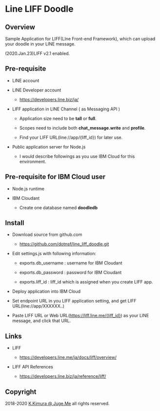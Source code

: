 # Line LIFF Doodle

## Overview

Sample Application for LIFF(LIne Front-end Framework), which can upload your doodle in your LINE message.

(2020.Jan.23)LIFF v2.1 enabled.


## Pre-requisite

- LINE account

- LINE Developer account

    - https://developers.line.biz/ja/

- LIFF application in LINE Channel ( as Messaging API )

    - Application size need to be **tall** or **full**.

    - Scopes need to include both **chat_message.write** and **profile**.

    - Find your LIFF URL(line://app/{liff_id}) for later use.

- Public application server for Node.js

    - I would describe followings as you use IBM Cloud for this environment.


## Pre-requisite for IBM Cloud user

- Node.js runtime

- IBM Cloudant

    - Create one database named **doodledb**


## Install

- Download source from github.com

    - https://github.com/dotnsf/line_liff_doodle.git

- Edit settings.js with following information:

    - exports.db_username : username for IBM Cloudant

    - exports.db_password : password for IBM Cloudant

    - exports.liff_id : liff_id which is assigned when you create LIFF app.

- Deploy application into IBM Cloud

- Set endpoint URL in you LIFF application setting, and get LIFF URL(line://app/XXXXXX..)

- Paste LIFF URL or Web URL(https://liff.line.me/{liff_id}) as your LINE message, and click that URL.



## Links

- LIFF

    - https://developers.line.me/ja/docs/liff/overview/

- LIFF API References

    - https://developers.line.biz/ja/reference/liff/


## Copyright

2018-2020 [K.Kimura @ Juge.Me](https://github.com/dotnsf) all rights reserved.
